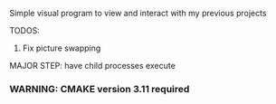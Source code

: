 Simple visual program to view and interact with my previous projects

TODOS:

1) Fix picture swapping 

MAJOR STEP: have child processes execute

<h3>WARNING: CMAKE version 3.11 required</h3>
